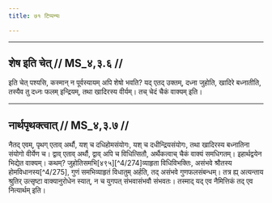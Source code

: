 ```yaml
---
title: ७१ टिप्पन्यः

---
```


[^4/272]: E2: 5,65; E6: 2,39

[^4/273]: E1 gibt nityatve naimittikatve ca in Klammern

____________________________________________


## शेष इति चेत् // MS_४,३.६ //

इति चेत् पश्यसि, कस्मान् न पूर्वस्यायम् अपि शेषो भवति? यद् एतद् उक्तम्, दध्ना जुहोति, खादिरे बध्नातीति, तस्यैव तु दध्नः फलम् इन्द्रियम्, तथा खादिरस्य वीर्यम्। तच् चेदं चैकं वाक्यम् इति।


____________________________________________


## नार्थपृथक्त्वात् // MS_४,३.७ //

नैतद् एवम्, पृथग् एताव् अर्थौ, यश् च दधिहोमसंयोगः, यश् च दधीन्द्रियसंयोगः, तथा खादिरस्य बध्नातिना संयोगो वीर्येण च। द्वाव् एताव् अर्थौ, द्वाव् अपि च विधित्सितौ, अर्थैकत्वाच् चैकं वाक्यं समधिगतम्। इहार्थद्वयेन भिद्येत वाक्यम्। कथम्? जुहोतिसमभि[४९५][^4/274]व्याहृता विधिविभक्तिः, असंभवे श्रौतस्य होमविधानस्य[^4/275], गुणं समभिव्याहृतं विधातुम् अर्हति, तद् असंभवे गुणफलसंबन्धम्। तत्र ह्य् अत्यन्ताय श्रुतिर् उत्सृष्टा वाक्यानुरोधेन स्यात्, न च युगपत् संभवासंभवौ संभवतः। तस्माद् यद् एव नैमित्तिकं तद् एव नित्यार्थम् इति।
